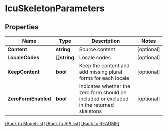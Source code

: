 # IcuSkeletonParameters

## Properties

Name | Type | Description | Notes
------------ | ------------- | ------------- | -------------
**Content** | **string** | Source content | [optional] 
**LocaleCodes** | **[]string** | Locale codes | [optional] 
**KeepContent** | **bool** | Keep the content and add missing plural forms for each locale | [optional] 
**ZeroFormEnabled** | **bool** | Indicates whether the zero form should be included or excluded in the returned skeletons | [optional] 

[[Back to Model list]](../README.md#documentation-for-models) [[Back to API list]](../README.md#documentation-for-api-endpoints) [[Back to README]](../README.md)


